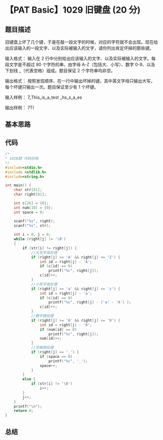 # 【PAT Basic】1029 旧键盘 (20 分)

## 题目描述

旧键盘上坏了几个键，于是在敲一段文字的时候，对应的字符就不会出现。现在给出应该输入的一段文字、以及实际被输入的文字，请你列出肯定坏掉的那些键。

输入格式：
输入在 2 行中分别给出应该输入的文字、以及实际被输入的文字。每段文字是不超过 80 个字符的串，由字母 A-Z（包括大、小写）、数字 0-9、以及下划线 _（代表空格）组成。题目保证 2 个字符串均非空。

输出格式：
按照发现顺序，在一行中输出坏掉的键。其中英文字母只输出大写，每个坏键只输出一次。题目保证至少有 1 个坏键。

输入样例：
7_This_is_a_test
_hs_s_a_es

输出样例：
7TI

## 基本思路

## 代码

```c++
/*
* 1028题 代码存档
*/
#include<stdio.h>
#include <stdlib.h>
#include<string.h>

int main() {
    char str[81];
    char right[81];

    int c[26] = {0};
    int num[10] = {0};
    int space = 0;

    scanf("%s", right);
    scanf("%s", str);
    
    int i = 0, j = 0;
    while (right[j] != '\0')
    {
        if (str[i] != right[j]) {
            //大写字母处理
            if (right[j] >= 'A' && right[j] <= 'Z') {
                int id = right[j] - 'A';
                if (c[id] == 0)
                    printf("%c", right[j]);
                c[id]++;
            }
            //小写字母处理
            if (right[j] >= 'a' && right[j] <= 'z') {
                int id = right[j] - 'a';
                if (c[id] == 0)
                    printf("%c", right[j] - ('a' - 'A') );
                c[id]++;
            }
            //数字键处理
            if (right[j] >= '0' && right[j] <= '9') {
                int id = right[j] - '0';
                if (num[id] == 0)
                    printf("%c", right[j]);
                num[id]++;
            }
            //空格键处理
            if (right[j] == '_') {
                if (space == 0)
                    printf("%c", '_');
                space++;
            }
        }
        else {
            if (str[i] != '\0')
                i++;
        }
        j++;
    }
    printf("\n");
    return 0;
}
```

## 总结

